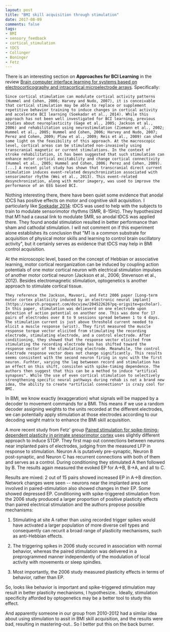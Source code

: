```yaml
---
layout: post
title: "BMI skill acquisition through stimulation"
date: 2017-08-09
comments: false
tags:
- BMI
- sensory_feedback
- cortical_stimulation
- tDCS
- Collinger
- Boninger
- Fetz
---
```


There is an interesting section on **Approaches for BCI Learning** in the review [Brain computer interface learning for systems based on electrocorticography and intracortical microelectrode arrays](http://journal.frontiersin.org/article/10.3389/fnint.2015.00040/full#h6). Specifically:

```
Since cortical stimulation can modulate cortical activity patterns (Hummel and Cohen, 2006; Harvey and Nudo, 2007), it is conceivable that cortical stimulation may be able to replace or supplement repetitive behavior training to induce changes in cortical activity and accelerate BCI learning (Soekadar et al., 2014). While this approach has not been well investigated for BCI learning, previous studies about neuroplasticity (Gage et al., 2005; Jackson et al., 2006) and rehabilitation using neurostimulation (Ziemann et al., 2002; Hummel et al., 2005; Hummel and Cohen, 2006; Harvey and Nudo, 2007; Perez and Cohen, 2009; Plow et al., 2009; Reis et al., 2009) can shed some light on the feasibility of this approach. At the macroscopic level, cortical areas can be stimulated non-invasively using transcranial magnetic or current stimulations. In the context of stroke rehabilitation, it has been suggested that such stimulation can enhance motor cortical excitability and change cortical connectivity (Hummel et al., 2005; Hummel and Cohen, 2006; Perez and Cohen, 2009). [...] A recent pilot study has shown that transcranial direct current stimulation induces event-related desynchronization associated with sensorimotor rhythm (Wei et al., 2013). This event-related desynchronization, along with motor imagery, was used to improve the performance of an EEG based BCI.
```

Nothing interesting there, there have been quiet some evidence that anodal tDCS has positive effects on motor and cognitive skill acquisition. I particularly like [Soekadar 2014](https://academic.oup.com/cercor/article/25/9/2409/2926054/Enhancing-Hebbian-Learning-to-Control-Brain): tDCS was used to help with the subjects to train to modulate sensorimotor rhythms (SMR, 8-15Hz). They hypothesized that M1 had a causal link to modulate SMR, so anodal tDCS was applied there. They found anodal stimulation resulted in better performance than sham and cathodal stimulation. I will not comment on if this experiment alone establishes its conclusion that "M1 is a common substrate for acquisition of physical motor skills and learning to control brain oscillatory activity", but it certainly serves as evidence that tDCS may help in BMI control acquisition.


At the microscopic level, based on the concept of Hebbian or associative learning, motor cortical reorganization can be induced by coupling action potentials of one motor cortical neuron with electrical stimulation impulses of another motor cortical neuron (Jackson et al., 2006; Stevenson et al., 2012).  Besides electromagnetic stimulation, optogenetics is another approach to stimulate cortical tissue. 
```
They reference the Jackson, Mavoori, and Fetz 2006 paper [Long-term motor cortex plasticity induced by an electronic neural implant](https://search.proquest.com/docview/204522626?pq-origsite=gscholar). In this paper, stimulation was delieverd on one electrode upon detection of action potential on another one. This was done for 17 pairs of electrodes over 8 to 9 sessions spread between 1 to 4 days. The stimulation current is just above threshold current needed to elicit a muscle response (wrist). They first measured the muscle response torque vector elicited from stimulating the recording electrode, stimulating electrode, and a control electrode. After conditioning, they showed that the response vector elicited from stimulating the recording electrode has has shifted toward the response vector of the stimulating electrode. Meanwhile, the control electrode response vector does not change significantly. This results seems consistent with the second neuron firing in sync with the first neuron. Furhter, varying the lag betweeen record and stimulation has an effect on this shift, consisten with spike-timing dependence. The authors then suggest that this can be a method to induce "artifical synapses". While the use of even cortical stimulation to selectively strengthening specific neural pathways during rehab is not a brand new idea, the ability to create *artificial connections* is crazy cool for BMI.
```

In BMI, we know exactly (exaggeration) what signals will be mapped by a decoder to movement commands for a BMI. This means if we use a random decoder assigning weights to the units recorded at the different electrodes, we can potentially apply stimulation at those electrodes according to our decoding weight matrix to enhance the BMI skill acquisition. 

A more recent study from Fetz' group [Paired stimulation for spike-timing-dependent plasticity in primate snesorimotor cortex](http://www.jneurosci.org/content/37/7/1935) uses slightly different approach to induce STDP. They first map out connections between neurons near implanted pairs of electrodes, judging from the measured LFP in response to stimulation. Neuron A is putatively pre-synaptic, Neuron B post-synaptic, and Neuron C has recurrent connections with both of them and serves as a control. During conditioning they stimulated A then followed by B. The results again measured the evoked EP for A->B, B->A, and all to C.

Results are mixed: 2 out of 15 pairs showed increased EP in A->B direction. Network changes were seen -- neurons near the implanted area not involved in paired-stimulation also showed changes in their EP. Some showed depressed EP. Conditioning with spike-triggered stimulation from the 2006 study produced a larger proportion of positive plasticity effects than paired electrical stimulation and the authors propose possible mechanisms:

1. Stimulating at site A rather than using recorded trigger spikes would have activated a larger population of more diverse cell types and consequently can recurit a broad range of plasticity mechanisms, such as anti-Hebbian effects.

2. The triggering spikes in 2006 study occured in association with normal behavior, whereas the paired stimulation was delivered in a preprogrammed manner independently of the modulation of local activity with movements or sleep spindles.

3. Most importantly, the 2006 study measured plasticity effects in terms of behavior, rather than EP.

So, looks like behavior is important and spike-triggered stimulation may result in better plasticity mechanisms, I hypothesizie.. Ideally, stimulation specificity afforded by optogenetics may be a better tool to study this effect.

And apparently someone in our group from 2010-2012 had a similar idea about using stimulation to assit in BMI skill acquisition, and the results were bad, resulting in mastering-out.. So I better put this on the back burner.




